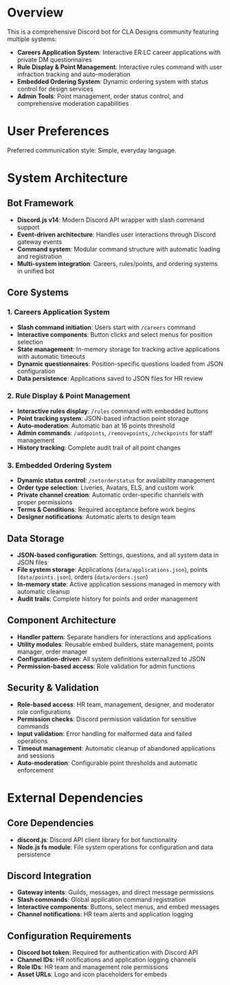 # Overview

This is a comprehensive Discord bot for CLA Designs community featuring multiple systems:
- **Careers Application System**: Interactive ER:LC career applications with private DM questionnaires
- **Rule Display & Point Management**: Interactive rules command with user infraction tracking and auto-moderation
- **Embedded Ordering System**: Dynamic ordering system with status control for design services
- **Admin Tools**: Point management, order status control, and comprehensive moderation capabilities

# User Preferences

Preferred communication style: Simple, everyday language.

# System Architecture

## Bot Framework
- **Discord.js v14**: Modern Discord API wrapper with slash command support
- **Event-driven architecture**: Handles user interactions through Discord gateway events
- **Command system**: Modular command structure with automatic loading and registration
- **Multi-system integration**: Careers, rules/points, and ordering systems in unified bot

## Core Systems

### 1. Careers Application System
- **Slash command initiation**: Users start with `/careers` command
- **Interactive components**: Button clicks and select menus for position selection
- **State management**: In-memory storage for tracking active applications with automatic timeouts
- **Dynamic questionnaires**: Position-specific questions loaded from JSON configuration
- **Data persistence**: Applications saved to JSON files for HR review

### 2. Rule Display & Point Management
- **Interactive rules display**: `/rules` command with embedded buttons
- **Point tracking system**: JSON-based infraction point storage
- **Auto-moderation**: Automatic ban at 16 points threshold
- **Admin commands**: `/addpoints`, `/removepoints`, `/checkpoints` for staff management
- **History tracking**: Complete audit trail of all point changes

### 3. Embedded Ordering System
- **Dynamic status control**: `/setorderstatus` for availability management
- **Order type selection**: Liveries, Avatars, ELS, and custom work
- **Private channel creation**: Automatic order-specific channels with proper permissions
- **Terms & Conditions**: Required acceptance before work begins
- **Designer notifications**: Automatic alerts to design team

## Data Storage
- **JSON-based configuration**: Settings, questions, and all system data in JSON files
- **File system storage**: Applications (`data/applications.json`), points (`data/points.json`), orders (`data/orders.json`)
- **In-memory state**: Active application sessions managed in memory with automatic cleanup
- **Audit trails**: Complete history for points and order management

## Component Architecture
- **Handler pattern**: Separate handlers for interactions and applications
- **Utility modules**: Reusable embed builders, state management, points manager, order manager
- **Configuration-driven**: All system definitions externalized to JSON
- **Permission-based access**: Role validation for admin functions

## Security & Validation
- **Role-based access**: HR team, management, designer, and moderator role configurations
- **Permission checks**: Discord permission validation for sensitive commands
- **Input validation**: Error handling for malformed data and failed operations
- **Timeout management**: Automatic cleanup of abandoned applications and sessions
- **Auto-moderation**: Configurable point thresholds and automatic enforcement

# External Dependencies

## Core Dependencies
- **discord.js**: Discord API client library for bot functionality
- **Node.js fs module**: File system operations for configuration and data persistence

## Discord Integration
- **Gateway intents**: Guilds, messages, and direct message permissions
- **Slash commands**: Global application command registration
- **Interactive components**: Buttons, select menus, and embed messages
- **Channel notifications**: HR team alerts and application logging

## Configuration Requirements
- **Discord bot token**: Required for authentication with Discord API
- **Channel IDs**: HR notifications and application logging channels
- **Role IDs**: HR team and management role permissions
- **Asset URLs**: Logo and icon placeholders for embeds